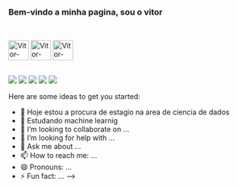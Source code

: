 ### Bem-vindo a minha pagina, sou o vitor

## 

<div style="display": inline_block><br>
  <img align ="center" alt="Vitor-Python" height="40" width="40" src="https://cdn.jsdelivr.net/gh/devicons/devicon/icons/python/python-original.svg"/>
  <img align ="center" alt="Vitor-PostgreSQL" height="40" width="40" src="https://cdn.jsdelivr.net/gh/devicons/devicon/icons/postgresql/postgresql-original.svg"/>
  <img align ="center" alt="Vitor-PyCharm" height="40" width="40" src="https://cdn.jsdelivr.net/gh/devicons/devicon/icons/pycharm/pycharm-original.svg"/>
</div>

##

<div> 

  <a href="https://instagram.com/vitor_augustolp" target="_blank"><img src="https://img.shields.io/badge/-Instagram-%23E4405F?style=for-the-badge&logo=instagram&logoColor=white" target="_blank"></a>
 	<a href="https://www.twitch.tv/rafaballerinii" target="_blank"><img src="https://img.shields.io/badge/Twitch-9146FF?style=for-the-badge&logo=twitch&logoColor=white" target="_blank"></a>
  <a href="https://discord.gg/wagxzStdcR" target="_blank"><img src="https://img.shields.io/badge/Discord-7289DA?style=for-the-badge&logo=discord&logoColor=white" target="_blank"></a> 
  <a href = "mailto:contatorafaballerini@gmail.com"><img src="https://img.shields.io/badge/-Gmail-%23333?style=for-the-badge&logo=gmail&logoColor=white" target="_blank"></a>
  <a href="https://www.linkedin.com/in/rafaella-ballerini-45875016a" target="_blank"><img src="https://img.shields.io/badge/-LinkedIn-%230077B5?style=for-the-badge&logo=linkedin&logoColor=white" target="_blank"></a> 
</div>


Here are some ideas to get you started:

- 🔭 Hoje estou a procura de estagio na area de ciencia de dados
- 🌱 Estudando machine learnig
- 👯 I’m looking to collaborate on ...
- 🤔 I’m looking for help with ...
- 💬 Ask me about ...
- 📫 How to reach me: ...
- 😄 Pronouns: ...
- ⚡ Fun fact: ...
-->
